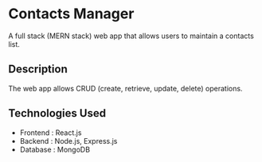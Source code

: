 # Contacts Manager

A full stack (MERN stack) web app that allows users to maintain a contacts list.

## Description

The web app allows CRUD (create, retrieve, update, delete) operations.

## Technologies Used

* Frontend : React.js
* Backend : Node.js, Express.js
* Database : MongoDB

